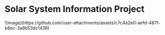 <h1>Solar System Information Project</h1>
![image](https://github.com/user-attachments/assets/c7c4a2e0-aefd-487f-b8ec-3a8b53dc1438)
